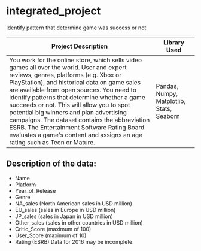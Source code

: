 # integrated_project
Identify pattern that determine game was success or not

**Project Description** | **Library Used** |
--- | --- | 
You work for the online store, which sells video games all over the world. User and expert reviews, genres, platforms (e.g. Xbox or PlayStation), and historical data on game sales are available from open sources. You need to identify patterns that determine whether a game succeeds or not. This will allow you to spot potential big winners and plan advertising campaigns. The dataset contains the abbreviation ESRB. The Entertainment Software Rating Board evaluates a game's content and assigns an age rating such as Teen or Mature.| Pandas, Numpy, Matplotlib, Stats, Seaborn| 

## Description of the data:

* Name
* Platform
* Year_of_Release
* Genre
* NA_sales (North American sales in USD million)
* EU_sales (sales in Europe in USD million)
* JP_sales (sales in Japan in USD million)
* Other_sales (sales in other countries in USD million)
* Critic_Score (maximum of 100)
* User_Score (maximum of 10)
* Rating (ESRB)
Data for 2016 may be incomplete.
